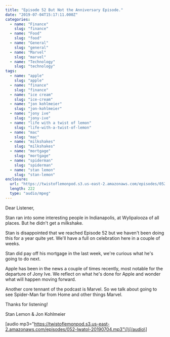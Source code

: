 ```yaml
---
title: "Episode 52 But Not the Anniversary Episode."
date: "2019-07-04T15:17:11.000Z"
categories:
  - name: "Finance"
    slug: "finance"
  - name: "Food"
    slug: "food"
  - name: "General"
    slug: "general"
  - name: "Marvel"
    slug: "marvel"
  - name: "Technology"
    slug: "technology"
tags:
  - name: "apple"
    slug: "apple"
  - name: "finance"
    slug: "finance"
  - name: "ice cream"
    slug: "ice-cream"
  - name: "jon kohlmeier"
    slug: "jon-kohlmeier"
  - name: "jony ive"
    slug: "jony-ive"
  - name: "life with a twist of lemon"
    slug: "life-with-a-twist-of-lemon"
  - name: "mac"
    slug: "mac"
  - name: "milkshakes"
    slug: "milkshakes"
  - name: "mortgage"
    slug: "mortgage"
  - name: "spiderman"
    slug: "spiderman"
  - name: "stan lemon"
    slug: "stan-lemon"
enclosure:
  url: "https://twistoflemonpod.s3.us-east-2.amazonaws.com/episodes/052-lwatol-20190704.mp3"
  length: 222
  type: "audio/mpeg"
---
```


Dear Listener,

Stan ran into some interesting people in Indianapolis, at Wylipalooza of all places. But he didn't get a milkshake.

Stan is disappointed that we reached Episode 52 but we haven't been doing this for a year quite yet. We'll have a full on celebration here in a couple of weeks.

Stan did pay off his mortgage in the last week, we're curious what he's going to do next.

Apple has been in the news a couple of times recently, most notable for the departure of Jony Ive. We reflect on what he's done for Apple and wonder what will happen moving forward.

Another core tennant of the podcast is Marvel. So we talk about going to see Spider-Man far from Home and other things Marvel.

Thanks for listening!

Stan Lemon & Jon Kohlmeier

\[audio mp3="https://twistoflemonpod.s3.us-east-2.amazonaws.com/episodes/052-lwatol-20190704.mp3"\]\[/audio\]
